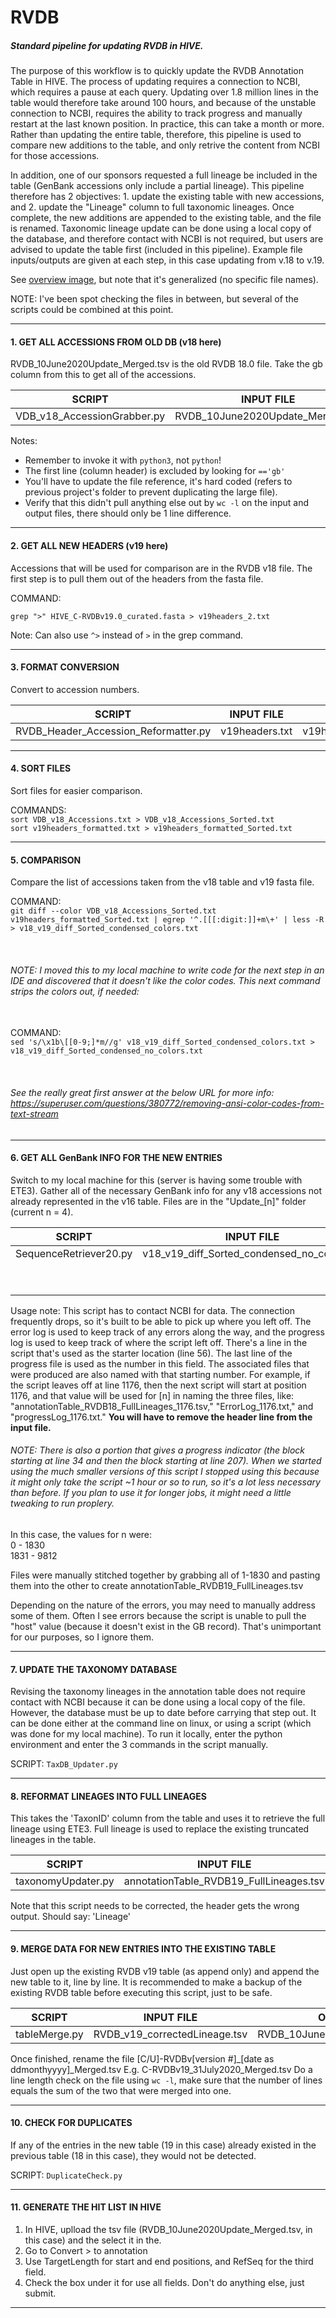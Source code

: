 # RVDB
##### Standard pipeline for updating RVDB in HIVE.

The purpose of this workflow is to quickly update the RVDB Annotation Table in HIVE. The process of updating requires a connection to NCBI, which requires a pause at each query. Updating over 1.8 million lines in the table would therefore take around 100 hours, and because of the unstable connection to NCBI, requires the ability to track progress and manually restart at the last known position. In practice, this can take a month or more. Rather than updating the entire table, therefore, this pipeline is used to compare new additions to the table, and only retrive the content from NCBI for those accessions.

In addition, one of our sponsors requested a full lineage be included in the table (GenBank accessions only include a partial lineage). This pipeline therefore has 2 objectives: 1. update the existing table with new accessions, and 2. update the "Lineage" column to full taxonomic lineages. Once complete, the new additions are appended to the existing table, and the file is renamed. Taxonomic lineage update can be done using a local copy of the database, and therefore contact with NCBI is not required, but users are advised to update the table first (included in this pipeline). Example file inputs/outputs are given at each step, in this case updating from v.18 to v.19.

See [overview image](https://github.com/GW-HIVE/RVDB/blob/master/RVDB_Annotation_Workflow.png), but note that it's generalized (no specific file names).

NOTE: I've been spot checking the files in between, but several of the scripts could be combined at this point.


---


#### 1. GET ALL ACCESSIONS FROM OLD DB (v18 here)
RVDB_10June2020Update_Merged.tsv is the old RVDB 18.0 file. Take the gb column from this to get all of the accessions.

SCRIPT | 	INPUT FILE | OUTPUT FILE
-------|-------------|--------------
VDB_v18_AccessionGrabber.py | RVDB_10June2020Update_Merged.tsv | VDB_v18_Accessions.txt

Notes:
- Remember to invoke it with `python3`, not `python`!
- The first line (column header) is excluded by looking for `=='gb'`
- You'll have to update the file reference, it's hard coded (refers to previous project's folder to prevent duplicating the large file).
- Verify that this didn't pull anything else out by `wc -l` on the input and output files, there should only be 1 line difference.

---

#### 2. GET ALL NEW HEADERS (v19 here)
Accessions that will be used for comparison are in the RVDB v18 file. The first step is to pull them out of the headers from the fasta file.

COMMAND:

  `grep ">" HIVE_C-RVDBv19.0_curated.fasta > v19headers_2.txt`

Note: Can also use `^>` instead of `>` in the grep command.

---

#### 3. FORMAT CONVERSION
Convert to accession numbers.

SCRIPT | INPUT FILE | OUTPUT FILE
-------|------------|------------
RVDB_Header_Accession_Reformatter.py | v19headers.txt | v19headers_formatted.txt

---

#### 4. SORT FILES
Sort files for easier comparison.


COMMANDS:
<br>`sort VDB_v18_Accessions.txt > VDB_v18_Accessions_Sorted.txt`
<br>`sort v19headers_formatted.txt > v19headers_formatted_Sorted.txt`

---

#### 5. COMPARISON
Compare the list of accessions taken from the v18 table and v19 fasta file.

COMMAND:
<br>`git diff --color VDB_v18_Accessions_Sorted.txt v19headers_formatted_Sorted.txt | egrep '^.[[[:digit:]]+m\+' | less -R > v18_v19_diff_Sorted_condensed_colors.txt`

<br><h6><i>NOTE: I moved this to my local machine to write code for the next step in an IDE and discovered that it doesn't like the color codes. This next command strips the colors out, if needed:</i></h6>

<br>COMMAND:
<br>`sed 's/\x1b\[[0-9;]*m//g' v18_v19_diff_Sorted_condensed_colors.txt > v18_v19_diff_Sorted_condensed_no_colors.txt`

<br><h6><i>See the really great first answer at the below URL for more info: https://superuser.com/questions/380772/removing-ansi-color-codes-from-text-stream</i></h6>

---

#### 6. GET ALL GenBank INFO FOR THE NEW ENTRIES
Switch to my local machine for this (server is having some trouble with ETE3).
Gather all of the necessary GenBank info for any v18 accessions not already represented in the v16 table. Files are in the "Update_[n]" folder (current n = 4).


SCRIPT | INPUT FILE | OUTPUT FILES
-------|------------|-------------
SequenceRetriever20.py | v18_v19_diff_Sorted_condensed_no_colors.txt | annotationTable_RVDB19_FullLineages_[n].tsv
|      |            | ErrorLog_[n].txt
|      |            | progressLog_[n].txt


Usage note: This script has to contact NCBI for data. The connection frequently drops, so it's built to be able to pick up where you left off. The error log is used to keep track of any errors along the way, and the progress log is used to keep track of where the script left off. There's a line in the script that's used as the starter location (line 56). The last line of the progress file is used as the number in this field. The associated files that were produced are also named with that starting number. For example, if the script leaves off at line 1176, then the next script will start at position 1176, and that value will be used for [n] in naming the three files, like:
<br>"annotationTable_RVDB18_FullLineages_1176.tsv," "ErrorLog_1176.txt," and "progressLog_1176.txt." <strong>You will have to remove the header line from the input file.</strong>

<h6><i>NOTE: There is also a portion that gives a progress indicator (the block starting at line 34 and then the block starting at line 207). When we started using the much smaller versions of this script I stopped using this because it might only take the script ~1 hour or so to run, so it's a lot less necessary than before. If you plan to use it for longer jobs, it might need a little tweaking to run proplery.</i></h6>

In this case, the values for n were:
<br>		0 - 1830
<br>		1831 - 9812

Files were manually stitched together by grabbing all of 1-1830 and pasting them into the other to create annotationTable_RVDB19_FullLineages.tsv

Depending on the nature of the errors, you may need to manually address some of them. Often I see errors because the script is unable to pull the "host" value (because it doesn't exist in the GB record). That's unimportant for our purposes, so I ignore them.

---

#### 7. UPDATE THE TAXONOMY DATABASE
Revising the taxonomy lineages in the annotation table does not require contact with NCBI because it can be done using a local copy of the file. However, the database must be up to date before carrying that step out. It can be done either at the command line on linux, or using a script (which was done for my local machine). To run it locally, enter the python environment and enter the 3 commands in the script manually.

SCRIPT:
`TaxDB_Updater.py`

---

#### 8. REFORMAT LINEAGES INTO FULL LINEAGES
This takes the 'TaxonID' column from the table and uses it to retrieve the full lineage using ETE3.
Full lineage is used to replace the existing truncated lineages in the table.

SCRIPT | INPUT FILE | OUTPUT FILE
-------|------------|------------
taxonomyUpdater.py | annotationTable_RVDB19_FullLineages.tsv | correctedLineage_VDB_v19.tsv

Note that this script needs to be corrected, the header gets the wrong output. Should say:
'Lineage'

---

#### 9. MERGE DATA FOR NEW ENTRIES INTO THE EXISTING TABLE
Just open up the existing RVDB v19 table (as append only) and append the new table to it, line by line.
It is recommended to make a backup of the existing RVDB table before executing this script, just to be safe.

SCRIPT | INPUT FILE | OUTPUT FILE
-------|------------|------------
tableMerge.py | RVDB_v19_correctedLineage.tsv | RVDB_10June2020Update_Merged.tsv

Once finished, rename the file [C/U]-RVDBv[version #]_[date as ddmonthyyyy]_Merged.tsv
E.g. C-RVDBv19_31July2020_Merged.tsv
Do a line length check on the file using `wc -l`, make sure that the number of lines equals the sum of the two that were merged into one.

---

#### 10. CHECK FOR DUPLICATES
If any of the entries in the new table (19 in this case) already existed in the previous table (18 in this case), they would not be detected.

SCRIPT:
`DuplicateCheck.py`

---

#### 11. GENERATE THE HIT LIST IN HIVE
1. In HIVE, uplload the tsv file (RVDB_10June2020Update_Merged.tsv, in this case) and the select it in the.
2. Go to Convert > to annotation
3. Use TargetLength for start and end positions, and RefSeq for the third field.
4. Check the box under it for use all fields. Don't do anything else, just submit.

---

